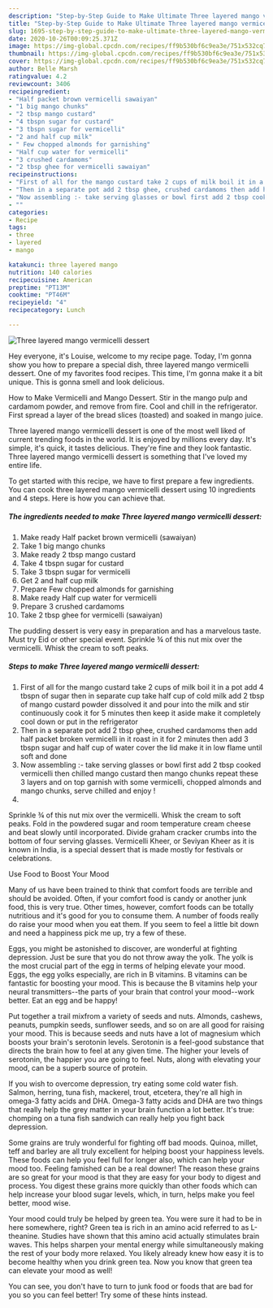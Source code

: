 ```yaml
---
description: "Step-by-Step Guide to Make Ultimate Three layered mango vermicelli dessert"
title: "Step-by-Step Guide to Make Ultimate Three layered mango vermicelli dessert"
slug: 1695-step-by-step-guide-to-make-ultimate-three-layered-mango-vermicelli-dessert
date: 2020-10-26T00:09:25.371Z
image: https://img-global.cpcdn.com/recipes/ff9b530bf6c9ea3e/751x532cq70/three-layered-mango-vermicelli-dessert-recipe-main-photo.jpg
thumbnail: https://img-global.cpcdn.com/recipes/ff9b530bf6c9ea3e/751x532cq70/three-layered-mango-vermicelli-dessert-recipe-main-photo.jpg
cover: https://img-global.cpcdn.com/recipes/ff9b530bf6c9ea3e/751x532cq70/three-layered-mango-vermicelli-dessert-recipe-main-photo.jpg
author: Belle Marsh
ratingvalue: 4.2
reviewcount: 3406
recipeingredient:
- "Half packet brown vermicelli sawaiyan"
- "1 big mango chunks"
- "2 tbsp mango custard"
- "4 tbspn sugar for custard"
- "3 tbspn sugar for vermicelli"
- "2 and half cup milk"
- " Few chopped almonds for garnishing"
- "Half cup water for vermicelli"
- "3 crushed cardamoms"
- "2 tbsp ghee for vermicelli sawaiyan"
recipeinstructions:
- "First of all for the mango custard take 2 cups of milk boil it in a pot add 4 tbspn of sugar then in separate cup take half cup of cold milk add 2 tbsp of mango custard powder dissolved it and pour into the milk and stir continuously cook it for 5 minutes then keep it aside make it completely cool down or put in the refrigerator"
- "Then in a separate pot add 2 tbsp ghee, crushed cardamoms then add half packet broken vermicelli in it roast in it for 2 minutes then add 3 tbspn sugar and half cup of water cover the lid make it in low flame until soft and done"
- "Now assembling :- take serving glasses or bowl first add 2 tbsp cooked vermicelli then chilled mango custard then mango chunks repeat these 3 layers and on top garnish with some vermicelli, chopped almonds and mango chunks, serve chilled and enjoy !"
- ""
categories:
- Recipe
tags:
- three
- layered
- mango

katakunci: three layered mango 
nutrition: 140 calories
recipecuisine: American
preptime: "PT13M"
cooktime: "PT46M"
recipeyield: "4"
recipecategory: Lunch

---
```



![Three layered mango vermicelli dessert](https://img-global.cpcdn.com/recipes/ff9b530bf6c9ea3e/751x532cq70/three-layered-mango-vermicelli-dessert-recipe-main-photo.jpg)

Hey everyone, it's Louise, welcome to my recipe page. Today, I'm gonna show you how to prepare a special dish, three layered mango vermicelli dessert. One of my favorites food recipes. This time, I'm gonna make it a bit unique. This is gonna smell and look delicious.

How to Make Vermicelli and Mango Dessert. Stir in the mango pulp and cardamom powder, and remove from fire. Cool and chill in the refrigerator. First spread a layer of the bread slices (toasted) and soaked in mango juice.

Three layered mango vermicelli dessert is one of the most well liked of current trending foods in the world. It is enjoyed by millions every day. It's simple, it's quick, it tastes delicious. They're fine and they look fantastic. Three layered mango vermicelli dessert is something that I've loved my entire life.


To get started with this recipe, we have to first prepare a few ingredients. You can cook three layered mango vermicelli dessert using 10 ingredients and 4 steps. Here is how you can achieve that.

<!--inarticleads1-->

##### The ingredients needed to make Three layered mango vermicelli dessert:

1. Make ready Half packet brown vermicelli (sawaiyan)
1. Take 1 big mango chunks
1. Make ready 2 tbsp mango custard
1. Take 4 tbspn sugar for custard
1. Take 3 tbspn sugar for vermicelli
1. Get 2 and half cup milk
1. Prepare  Few chopped almonds for garnishing
1. Make ready Half cup water for vermicelli
1. Prepare 3 crushed cardamoms
1. Take 2 tbsp ghee for vermicelli (sawaiyan)


The pudding dessert is very easy in preparation and has a marvelous taste. Must try Eid or other special event. Sprinkle ¾ of this nut mix over the vermicelli. Whisk the cream to soft peaks. 

<!--inarticleads2-->

##### Steps to make Three layered mango vermicelli dessert:

1. First of all for the mango custard take 2 cups of milk boil it in a pot add 4 tbspn of sugar then in separate cup take half cup of cold milk add 2 tbsp of mango custard powder dissolved it and pour into the milk and stir continuously cook it for 5 minutes then keep it aside make it completely cool down or put in the refrigerator
1. Then in a separate pot add 2 tbsp ghee, crushed cardamoms then add half packet broken vermicelli in it roast in it for 2 minutes then add 3 tbspn sugar and half cup of water cover the lid make it in low flame until soft and done
1. Now assembling :- take serving glasses or bowl first add 2 tbsp cooked vermicelli then chilled mango custard then mango chunks repeat these 3 layers and on top garnish with some vermicelli, chopped almonds and mango chunks, serve chilled and enjoy !
1. 


Sprinkle ¾ of this nut mix over the vermicelli. Whisk the cream to soft peaks. Fold in the powdered sugar and room temperature cream cheese and beat slowly until incorporated. Divide graham cracker crumbs into the bottom of four serving glasses. Vermicelli Kheer, or Seviyan Kheer as it is known in India, is a special dessert that is made mostly for festivals or celebrations. 

Use Food to Boost Your Mood


Many of us have been trained to think that comfort foods are terrible and should be avoided. Often, if your comfort food is candy or another junk food, this is very true. Other times, however, comfort foods can be totally nutritious and it's good for you to consume them. A number of foods really do raise your mood when you eat them. If you seem to feel a little bit down and need a happiness pick me up, try a few of these.

Eggs, you might be astonished to discover, are wonderful at fighting depression. Just be sure that you do not throw away the yolk. The yolk is the most crucial part of the egg in terms of helping elevate your mood. Eggs, the egg yolks especially, are rich in B vitamins. B vitamins can be fantastic for boosting your mood. This is because the B vitamins help your neural transmitters--the parts of your brain that control your mood--work better. Eat an egg and be happy!

Put together a trail mixfrom a variety of seeds and nuts. Almonds, cashews, peanuts, pumpkin seeds, sunflower seeds, and so on are all good for raising your mood. This is because seeds and nuts have a lot of magnesium which boosts your brain's serotonin levels. Serotonin is a feel-good substance that directs the brain how to feel at any given time. The higher your levels of serotonin, the happier you are going to feel. Nuts, along with elevating your mood, can be a superb source of protein.

If you wish to overcome depression, try eating some cold water fish. Salmon, herring, tuna fish, mackerel, trout, etcetera, they're all high in omega-3 fatty acids and DHA. Omega-3 fatty acids and DHA are two things that really help the grey matter in your brain function a lot better. It's true: chomping on a tuna fish sandwich can really help you fight back depression. 

Some grains are truly wonderful for fighting off bad moods. Quinoa, millet, teff and barley are all truly excellent for helping boost your happiness levels. These foods can help you feel full for longer also, which can help your mood too. Feeling famished can be a real downer! The reason these grains are so great for your mood is that they are easy for your body to digest and process. You digest these grains more quickly than other foods which can help increase your blood sugar levels, which, in turn, helps make you feel better, mood wise.

Your mood could truly be helped by green tea. You were sure it had to be in here somewhere, right? Green tea is rich in an amino acid referred to as L-theanine. Studies have shown that this amino acid actually stimulates brain waves. This helps sharpen your mental energy while simultaneously making the rest of your body more relaxed. You likely already knew how easy it is to become healthy when you drink green tea. Now you know that green tea can elevate your mood as well!

You can see, you don't have to turn to junk food or foods that are bad for you so you can feel better! Try  some  of  these  hints  instead.


